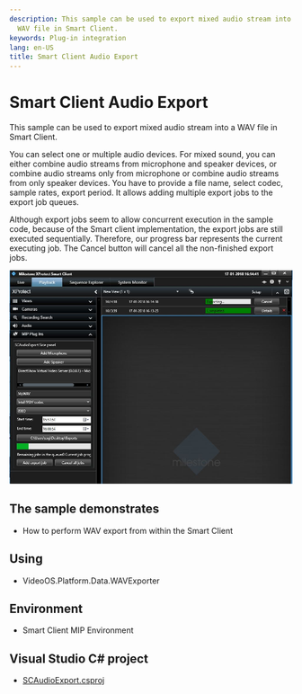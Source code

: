 ```yaml
---
description: This sample can be used to export mixed audio stream into a
  WAV file in Smart Client.
keywords: Plug-in integration
lang: en-US
title: Smart Client Audio Export
---
```


# Smart Client Audio Export

This sample can be used to export mixed audio stream into a WAV file in
Smart Client.

You can select one or multiple audio devices. For mixed sound, you can
either combine audio streams from microphone and speaker devices, or
combine audio streams only from microphone or combine audio streams from
only speaker devices. You have to provide a file name, select codec,
sample rates, export period. It allows adding multiple export jobs to
the export job queues.

Although export jobs seem to allow concurrent execution in the sample
code, because of the Smart client implementation, the export jobs are
still executed sequentially. Therefore, our progress bar represents the
current executing job. The Cancel button will cancel all the
non-finished export jobs.

![](SCAudioExport.jpg)

## The sample demonstrates

-   How to perform WAV export from within the Smart Client

## Using

-   VideoOS.Platform.Data.WAVExporter

## Environment

-   Smart Client MIP Environment

## Visual Studio C\# project

-   [SCAudioExport.csproj](javascript:openLink('..\\\\PluginSamples\\\\SCAudioExport\\\\SCAudioExport.csproj');)
